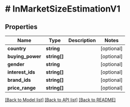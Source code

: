 # # InMarketSizeEstimationV1

## Properties

Name | Type | Description | Notes
------------ | ------------- | ------------- | -------------
**country** | **string** |  | [optional]
**buying_power** | **string[]** |  | [optional]
**gender** | **string** |  | [optional]
**interest_ids** | **string[]** |  | [optional]
**brand_ids** | **string[]** |  | [optional]
**price_range** | **string[]** |  | [optional]

[[Back to Model list]](../../README.md#models) [[Back to API list]](../../README.md#endpoints) [[Back to README]](../../README.md)
